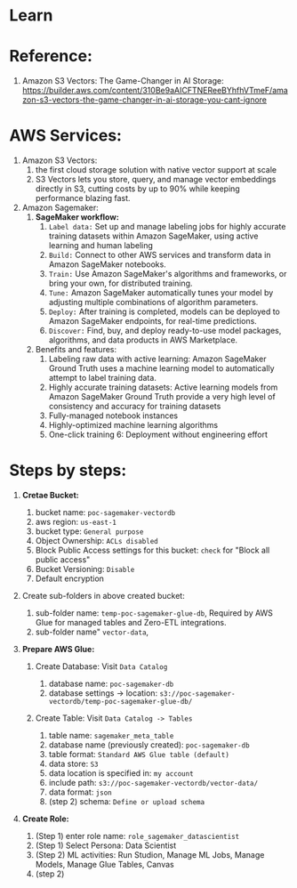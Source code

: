 # Learn

# Reference:
1. Amazon S3 Vectors: The Game-Changer in AI Storage: https://builder.aws.com/content/310Be9aAICFTNEReeBYhfhVTmeF/amazon-s3-vectors-the-game-changer-in-ai-storage-you-cant-ignore

# AWS Services:

1. Amazon S3 Vectors:  
    1. the first cloud storage solution with native vector support at scale
    2. S3 Vectors lets you store, query, and manage vector embeddings directly in S3, cutting costs by up to 90% while keeping performance blazing fast.
2. Amazon Sagemaker:
    1. **SageMaker workflow:**
        1. `Label data:` Set up and manage labeling jobs for highly accurate training datasets within Amazon SageMaker, using active learning and human labeling
        2. `Build:` Connect to other AWS services and transform data in Amazon SageMaker notebooks.
        3. `Train:` Use Amazon SageMaker's algorithms and frameworks, or bring your own, for distributed training.
        4. `Tune:` Amazon SageMaker automatically tunes your model by adjusting multiple combinations of algorithm parameters.
        5. `Deploy:` After training is completed, models can be deployed to Amazon SageMaker endpoints, for real-time predictions.
        6. `Discover:` Find, buy, and deploy ready-to-use model packages, algorithms, and data products in AWS Marketplace.
    2. Benefits and features:
        1. Labeling raw data with active learning: Amazon SageMaker Ground Truth uses a machine learning model to automatically attempt to label training data. 
        2. Highly accurate training datasets: Active learning models from Amazon SageMaker Ground Truth provide a very high level of consistency and accuracy for training datasets
        3. Fully-managed notebook instances
        4. Highly-optimized machine learning algorithms
        5. One-click training
        6: Deployment without engineering effort



# Steps by steps:
1. **Cretae Bucket:**
    1. bucket name: `poc-sagemaker-vectordb`
    1. aws region: `us-east-1`
    2. bucket type: `General purpose`
    3. Object Ownership: `ACLs disabled`
    4. Block Public Access settings for this bucket: `check` for "Block all public access"
    5. Bucket Versioning: `Disable`
    6. Default encryption 

2. Create sub-folders in above created bucket:
    1. sub-folder name: `temp-poc-sagemaker-glue-db`, Required by AWS Glue for managed tables and Zero-ETL integrations.
    2. sub-folder name" `vector-data`, 

2. **Prepare AWS Glue:**
    1. Create Database: Visit `Data Catalog`
        1. database name: `poc-sagemaker-db`
        2. database settings -> location: `s3://poc-sagemaker-vectordb/temp-poc-sagemaker-glue-db/`

    1. Create Table: Visit `Data Catalog -> Tables`
        1. table name: `sagemaker_meta_table`
        2. database name (previously created): `poc-sagemaker-db`
        3. table format: `Standard AWS Glue table (default)` 
        4. data store: `S3`
        5. data location is specified in: `my account`
        6. include path: `s3://poc-sagemaker-vectordb/vector-data/`
        7. data format: `json`
        8. (step 2) schema: `Define or upload schema`

3. **Create Role:**
    1. (Step 1) enter role name: `role_sagemaker_datascientist`
    2. (Step 1) Select Persona: Data Scientist
    3. (Step 2) ML activities: Run Studion, Manage ML Jobs, Manage Models, Manage Glue Tables, Canvas
    4. (step 2)

